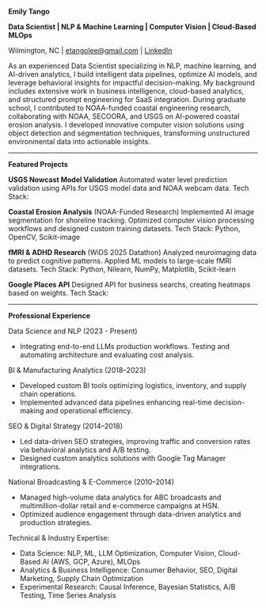 **Emily Tango**

**Data Scientist | NLP & Machine Learning | Computer Vision | Cloud-Based MLOps**

Wilmington, NC | etangolee@gmail.com | [LinkedIn](https://www.linkedin.com/in/emtango/)

As an experienced Data Scientist specializing in NLP, machine learning, and AI-driven analytics, I build intelligent data pipelines, optimize AI models, and leverage behavioral insights for impactful decision-making. My background includes extensive work in business intelligence, cloud-based analytics, and structured prompt engineering for SaaS integration. During graduate school, I contributed to NOAA-funded coastal engineering research, collaborating with NOAA, SECOORA, and USGS on AI-powered coastal erosion analysis. I developed innovative computer vision solutions using object detection and segmentation techniques, transforming unstructured environmental data into actionable insights.

---

**Featured Projects**

**USGS Nowcast Model Validation**
Automated water level prediction validation using APIs for USGS model data and NOAA webcam data. 
Tech Stack:

**Coastal Erosion Analysis** (NOAA-Funded Research)
Implemented AI image segmentation for shoreline tracking. Optimized computer vision processing workflows and designed custom training datasets.
Tech Stack: Python, OpenCV, Scikit-image

**fMRI & ADHD Research** (WiDS 2025 Datathon)
Analyzed neuroimaging data to predict cognitive patterns. Applied ML models to large-scale fMRI datasets.
Tech Stack: Python, Nilearn, NumPy, Matplotlib, Scikit-learn

**Google Places API** 
Designed API for business searchs, creating heatmaps based on weights.
Tech Stack:

---

**Professional Experience**

Data Science and NLP (2023 - Present)
- Integrating end-to-end LLMs production workflows. Testing and automating architecture and evaluating cost analysis.

BI & Manufacturing Analytics (2018–2023)
- Developed custom BI tools optimizing logistics, inventory, and supply chain operations.
- Implemented advanced data pipelines enhancing real-time decision-making and operational efficiency.

SEO & Digital Strategy (2014–2018)
- Led data-driven SEO strategies, improving traffic and conversion rates via behavioral analytics and A/B testing.
- Designed custom analytics solutions with Google Tag Manager integrations.

National Broadcasting & E-Commerce (2010–2014)
- Managed high-volume data analytics for ABC broadcasts and multimillion-dollar retail and e-commerce campaigns at HSN.
- Optimized audience engagement through data-driven analytics and production strategies.

Technical & Industry Expertise:
- Data Science: NLP, ML, LLM Optimization, Computer Vision, Cloud-Based AI (AWS, GCP, Azure), MLOps
- Analytics & Business Intelligence: Consumer Behavior, SEO, Digital Marketing, Supply Chain Optimization
- Experimental Research: Causal Inference, Bayesian Statistics, A/B Testing, Time Series Analysis

